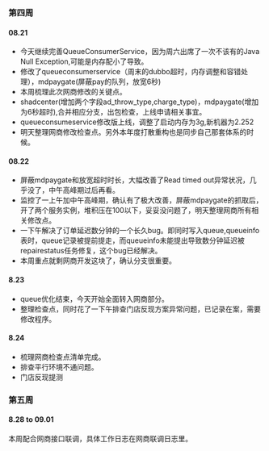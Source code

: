 ### 第四周

#### 08.21

* 今天继续完善QueueConsumerService，因为周六出席了一次不该有的Java Null Exception,可能是内存配小了导致。
* 修改了queueconsumerservice（周末的dubbo超时，内存调整和容错处理），mdpaygate(屏蔽pay的队列，放宽6秒)
* 本周梳理此次网商修改的关键点。
* shadcenter(增加两个字段ad_throw_type,charge_type)，mdpaygate(增加为6秒超时),合并相应分支，出包检查，上线申请相关事宜。
* queueconsumeservice修改版上线，调整了启动内存为3g,新机器为2.252
* 明天整理网商修改检查点。另外本年度打散重构也是同步自己那套体系的时候。
#### 08.22
* 屏蔽mdpaygate和放宽超时时长，大幅改善了Read timed out异常状况，几乎没了，中午高峰期过后再看。
* 监控了一上午加中午高峰期，确认有了极大改善，屏蔽mdpaygate的抓取后，开了两个服务实例，堆积压在100以下，妥妥没问题了，明天整理网商所有相关修改点。
* 一下午解决了订单延迟数分钟的一个长久bug。即同时写入queue,queueinfo表时，queue记录被提前提走，而queueinfo未能提出导致数分钟延迟被repairestatus任务修复，这个bug已经解决。
* 本周重点就剩网商开发这块了，确认分支很重要。

#### 8.23

* queue优化结束，今天开始全面转入网商部分。
* 整理检查点，同时花了一下午排查门店反现方案异常问题，已记录在案，需要修改程序。

#### 8.24

* 梳理网商检查点清单完成。
* 排查平行环境不通问题。
* 门店反现提测

### 第五周

#### 8.28 to 09.01
本周配合网商接口联调，具体工作日志在网商联调日志里。
